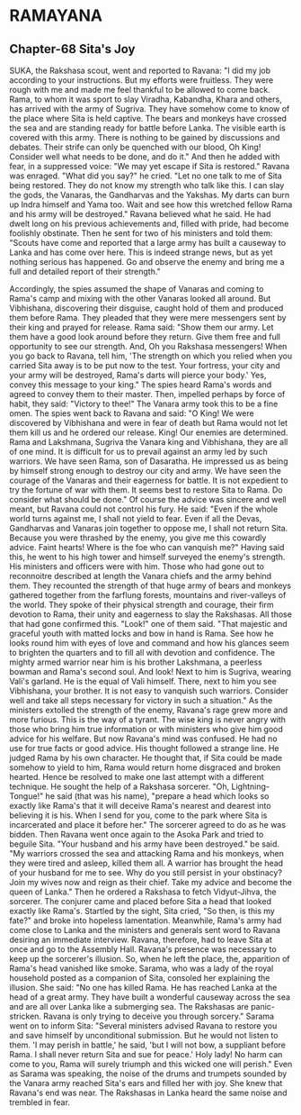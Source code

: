 # RAMAYANA
## Chapter-68 Sita's Joy

SUKA, the Rakshasa scout, went and reported to Ravana: "I did my job according to your instructions. But my efforts were fruitless. They were rough with me and made me feel thankful to be allowed to come back. Rama, to whom it was sport to slay Viradha, Kabandha, Khara and others, has arrived with the army of Sugriva. They have somehow come to know of the place where Sita is held captive. The bears and monkeys have crossed the sea and are standing ready for battle before Lanka. The visible earth is covered with this army. There is nothing to be gained by discussions and debates. Their strife can only be quenched with our blood, Oh King! Consider well what needs to be done, and do it." And then he added with fear, in a suppressed voice: "We may yet escape if Sita is restored." Ravana was enraged. "What did you say?" he cried. "Let no one talk to me of Sita being restored. They do not know my strength who talk like this. I can slay the gods, the Vanaras, the Gandharvas and the Yakshas. My darts can burn up Indra himself and Yama too. Wait and see how this wretched fellow Rama and his army will be destroyed." Ravana believed what he said. He had dwelt long on his previous achievements and, filled with pride, had become foolishly obstinate. Then he sent for two of his ministers and told them: "Scouts have come and reported that a large army has built a causeway to Lanka and has come over here. This is indeed strange news, but as yet nothing serious has happened. Go and observe the enemy and bring me a full and detailed report of their strength."

Accordingly, the spies assumed the shape of Vanaras and coming to Rama's camp and mixing with the other Vanaras looked all around. But Vibhishana, discovering their disguise, caught hold of them and produced them before Rama. They pleaded that they were mere messengers sent by their king and prayed for release. Rama said: "Show them our army. Let them have a good look around before they return. Give them free and full opportunity to see our strength. And, Oh you Rakshasa messengers! When you go back to Ravana, tell him, 'The strength on which you relied when you carried Sita away is to be put now to the test. Your fortress, your city and your army will be destroyed, Rama's darts will pierce your body.' Yes, convey this message to your king." The spies heard Rama's words and agreed to convey them to their master. Then, impelled perhaps by force of habit, they said: "Victory to thee!" The Vanara army took this to be a fine omen. The spies went back to Ravana and said: "O King! We were discovered by Vibhishana and were in fear of death but Rama would not let them kill us and he ordered our release. King! Our enemies are determined. Rama and Lakshmana, Sugriva the Vanara king and Vibhishana, they are all of one mind. It is difficult for us to prevail against an army led by such warriors. We have seen Rama, son of Dasaratha. He impressed us as being by himself strong enough to destroy our city and army. We have seen the courage of the Vanaras and their eagerness for battle. It is not expedient to try the fortune of war with them. It seems best to restore Sita to Rama. Do consider what should be done." Of course the advice was sincere and well meant, but Ravana could not control his fury. He said: "Even if the whole world turns against me, I shall not yield to fear. Even if all the Devas, Gandharvas and Vanaras join together to oppose me, I shall not return Sita. Because you were thrashed by the enemy, you give me this cowardly advice. Faint hearts! Where is the foe who can vanquish me?" Having said this, he went to his high tower and himself surveyed the enemy's strength. His ministers and officers were with him. Those who had gone out to reconnoitre described at length the Vanara chiefs and the army behind them. They recounted the strength of that huge army of bears and monkeys gathered together from the farflung forests, mountains and river-valleys of the world. They spoke of their physical strength and courage, their firm devotion to Rama, their unity and eagerness to slay the Rakshasas. All those that had gone confirmed this. "Look!" one of them said. "That majestic and graceful youth with matted locks and bow in hand is Rama. See how he looks round him with eyes of love and command and how his glances seem to brighten the quarters and to fill all with devotion and confidence. The mighty armed warrior near him is his brother Lakshmana, a peerless bowman and Rama's second soul. And look! Next to him is Sugriva, wearing Vali's garland. He is the equal of Vali himself. There, next to him you see Vibhishana, your brother. It is not easy to vanquish such warriors. Consider well and take all steps necessary for victory in such a situation." As the ministers extolled the strength of the enemy, Ravana's rage grew more and more furious. This is the way of a tyrant. The wise king is never angry with those who bring him true information or with ministers who give him good advice for his welfare. But now Ravana's mind was confused. He had no use for true facts or good advice. His thought followed a strange line. He judged Rama by his own character. He thought that, if Sita could be made somehow to yield to him, Rama would return home disgraced and broken hearted. Hence be resolved to make one last attempt with a different technique. He sought the help of a Rakshasa sorcerer. "Oh, Lightning-Tongue!" he said (that was his name), "prepare a head which looks so exactly like Rama's that it will deceive Rama's nearest and dearest into believing it is his. When I send for you, come to the park where Sita is incarcerated and place it before her." The sorcerer agreed to do as he was bidden. Then Ravana went once again to the Asoka Park and tried to beguile Sita. "Your husband and his army have been destroyed." be said. "My warriors crossed the sea and attacking Rama and his monkeys, when they were tired and asleep, killed them all. A warrior has brought the head of your husband for me to see. Why do you still persist in your obstinacy? Join my wives now and reign as their chief. Take my advice and become the queen of Lanka." Then he ordered a Rakshasa to fetch Vidyut-Jihva, the sorcerer. The conjurer came and placed before Sita a head that looked exactly like Rama's. Startled by the sight, Sita cried, "So then, is this my fate?" and broke into hopeless lamentation. Meanwhile, Rama's army had come close to Lanka and the ministers and generals sent word to Ravana desiring an immediate interview. Ravana, therefore, had to leave Sita at once and go to the Assembly Hall. Ravana's presence was necessary to keep up the sorcerer's illusion. So, when he left the place, the, apparition of Rama's head vanished like smoke. Sarama, who was a lady of the royal household posted as a companion of Sita, consoled her explaining the illusion. She said: "No one has killed Rama. He has reached Lanka at the head of a great army. They have built a wonderful causeway across the sea and are all over Lanka like a submerging sea. The Rakshasas are panic-stricken. Ravana is only trying to deceive you through sorcery." Sarama went on to inform Sita: "Several ministers advised Ravana to restore you and save himself by unconditional submission. But he would not listen to them. 'I may perish in battle,' he said, 'but I will not bow, a suppliant before Rama. I shall never return Sita and sue for peace.' Holy lady! No harm can come to you, Rama will surely triumph and this wicked one will perish." Even as Sarama was speaking, the noise of the drums and trumpets sounded by the Vanara army reached Sita's ears and filled her with joy. She knew that Ravana's end was near. The Rakshasas in Lanka heard the same noise and trembled in fear.